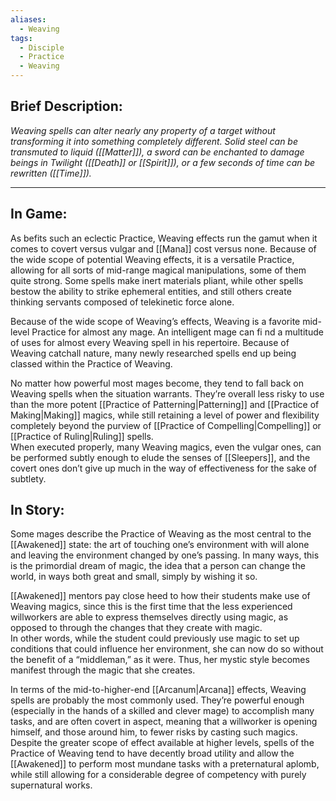 ```yaml
---
aliases:
  - Weaving
tags:
  - Disciple
  - Practice
  - Weaving
---
```


## Brief Description:

_Weaving spells can alter nearly any property of a target without transforming it into something completely different. Solid steel can be transmuted to liquid ([[Matter]]), a sword can be enchanted to damage beings in Twilight ([[Death]] or [[Spirit]]), or a few seconds of time can be rewritten ([[Time]])._

---

## In Game:

As befits such an eclectic Practice, Weaving effects run the gamut when it comes to covert versus vulgar and [[Mana]] cost versus none. Because of the wide scope of potential Weaving effects, it is a versatile Practice, allowing for all sorts of mid-range magical manipulations, some of them quite strong. Some spells make inert materials pliant, while other spells bestow the ability to strike ephemeral entities, and still others create thinking servants composed of telekinetic force alone.  
  
Because of the wide scope of Weaving’s effects, Weaving is a favorite mid-level Practice for almost any mage. An intelligent mage can fi nd a multitude of uses for almost every Weaving spell in his repertoire. Because of Weaving catchall nature, many newly researched spells end up being classed within the Practice of Weaving.

No matter how powerful most mages become, they tend to fall back on Weaving spells when the situation warrants. They’re overall less risky to use than the more potent [[Practice of Patterning|Patterning]] and [[Practice of Making|Making]] magics, while still retaining a level of power and flexibility completely beyond the purview of [[Practice of Compelling|Compelling]] or [[Practice of Ruling|Ruling]] spells.\
When executed properly, many Weaving magics, even the vulgar ones, can be performed subtly enough to elude the senses of [[Sleepers]], and the covert ones don’t give up much in the way of effectiveness for the sake of subtlety.

## In Story:

Some mages describe the Practice of Weaving as the most central to the [[Awakened]] state: the art of touching one’s environment with will alone and leaving the environment changed by one’s passing. In many ways, this is the primordial dream of magic, the idea that a person can change the world, in ways both great and small, simply by wishing it so.  
  
[[Awakened]] mentors pay close heed to how their students make use of Weaving magics, since this is the first time that the less experienced willworkers are able to express themselves directly using magic, as opposed to through the changes that they create with magic.\
In other words, while the student could previously use magic to set up conditions that could influence her environment, she can now do so without the benefit of a “middleman,” as it were. Thus, her mystic style becomes manifest through the magic that she creates.

In terms of the mid-to-higher-end [[Arcanum|Arcana]] effects, Weaving spells are probably the most commonly used. They’re powerful enough (especially in the hands of a skilled and clever mage) to accomplish many tasks, and are often covert in aspect, meaning that a willworker is opening himself, and those around him, to fewer risks by casting such magics.\
Despite the greater scope of effect available at higher levels, spells of the Practice of Weaving tend to have decently broad utility and allow the [[Awakened]] to perform most mundane tasks with a preternatural aplomb, while still allowing for a considerable degree of competency with purely supernatural works.  